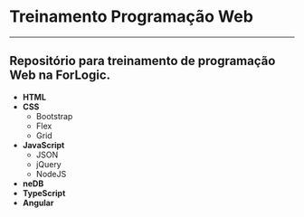 ﻿# Treinamento Programação Web
-------------
Repositório para treinamento de programação Web na ForLogic.
-------------
- **HTML**
- **CSS**
  - Bootstrap
  - Flex
  - Grid
- **JavaScript**
  - JSON
  - jQuery
  - NodeJS
- **neDB**
- **TypeScript**
- **Angular**